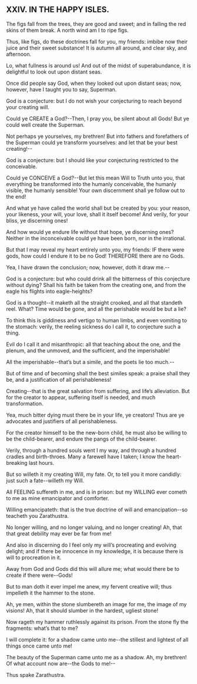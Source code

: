 ## XXIV. IN THE HAPPY ISLES.

The figs fall from the trees, they are good and sweet; and in falling
the red skins of them break. A north wind am I to ripe figs.

Thus, like figs, do these doctrines fall for you, my friends: imbibe
now their juice and their sweet substance! It is autumn all around, and
clear sky, and afternoon.

Lo, what fullness is around us! And out of the midst of superabundance,
it is delightful to look out upon distant seas.

Once did people say God, when they looked out upon distant seas; now,
however, have I taught you to say, Superman.

God is a conjecture: but I do not wish your conjecturing to reach beyond
your creating will.

Could ye CREATE a God?--Then, I pray you, be silent about all Gods! But
ye could well create the Superman.

Not perhaps ye yourselves, my brethren! But into fathers and forefathers
of the Superman could ye transform yourselves: and let that be your best
creating!--

God is a conjecture: but I should like your conjecturing restricted to
the conceivable.

Could ye CONCEIVE a God?--But let this mean Will to Truth unto you,
that everything be transformed into the humanly conceivable, the humanly
visible, the humanly sensible! Your own discernment shall ye follow out
to the end!

And what ye have called the world shall but be created by you: your
reason, your likeness, your will, your love, shall it itself become! And
verily, for your bliss, ye discerning ones!

And how would ye endure life without that hope, ye discerning ones?
Neither in the inconceivable could ye have been born, nor in the
irrational.

But that I may reveal my heart entirely unto you, my friends: IF there
were gods, how could I endure it to be no God! THEREFORE there are no
Gods.

Yea, I have drawn the conclusion; now, however, doth it draw me.--

God is a conjecture: but who could drink all the bitterness of this
conjecture without dying? Shall his faith be taken from the creating
one, and from the eagle his flights into eagle-heights?

God is a thought--it maketh all the straight crooked, and all that
standeth reel. What? Time would be gone, and all the perishable would be
but a lie?

To think this is giddiness and vertigo to human limbs, and even vomiting
to the stomach: verily, the reeling sickness do I call it, to conjecture
such a thing.

Evil do I call it and misanthropic: all that teaching about the one, and
the plenum, and the unmoved, and the sufficient, and the imperishable!

All the imperishable--that’s but a simile, and the poets lie too much.--

But of time and of becoming shall the best similes speak: a praise shall
they be, and a justification of all perishableness!

Creating--that is the great salvation from suffering, and life’s
alleviation. But for the creator to appear, suffering itself is needed,
and much transformation.

Yea, much bitter dying must there be in your life, ye creators! Thus are
ye advocates and justifiers of all perishableness.

For the creator himself to be the new-born child, he must also
be willing to be the child-bearer, and endure the pangs of the
child-bearer.

Verily, through a hundred souls went I my way, and through a hundred
cradles and birth-throes. Many a farewell have I taken; I know the
heart-breaking last hours.

But so willeth it my creating Will, my fate. Or, to tell you it more
candidly: just such a fate--willeth my Will.

All FEELING suffereth in me, and is in prison: but my WILLING ever
cometh to me as mine emancipator and comforter.

Willing emancipateth: that is the true doctrine of will and
emancipation--so teacheth you Zarathustra.

No longer willing, and no longer valuing, and no longer creating! Ah,
that that great debility may ever be far from me!

And also in discerning do I feel only my will’s procreating and evolving
delight; and if there be innocence in my knowledge, it is because there
is will to procreation in it.

Away from God and Gods did this will allure me; what would there be to
create if there were--Gods!

But to man doth it ever impel me anew, my fervent creative will; thus
impelleth it the hammer to the stone.

Ah, ye men, within the stone slumbereth an image for me, the image of my
visions! Ah, that it should slumber in the hardest, ugliest stone!

Now rageth my hammer ruthlessly against its prison. From the stone fly
the fragments: what’s that to me?

I will complete it: for a shadow came unto me--the stillest and lightest
of all things once came unto me!

The beauty of the Superman came unto me as a shadow. Ah, my brethren! Of
what account now are--the Gods to me!--

Thus spake Zarathustra.




